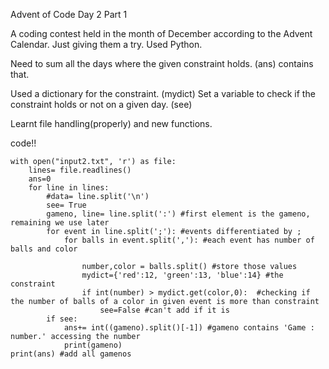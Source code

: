 Advent of Code Day 2 Part 1

A coding contest held in the month of December according to the Advent Calendar. Just giving them a try. Used Python.

Need to sum all the days where the given constraint holds.
(ans) contains that. 

Used a dictionary for the constraint.
(mydict)
Set a variable to check if the constraint holds or not on a given day. (see)


Learnt file handling(properly) and new functions.

code!!


```
with open("input2.txt", 'r') as file:
    lines= file.readlines()
    ans=0
    for line in lines:
        #data= line.split('\n')
        see= True
        gameno, line= line.split(':') #first element is the gameno, remaining we use later
        for event in line.split(';'): #events differentiated by ;
            for balls in event.split(','): #each event has number of balls and color
                
                number,color = balls.split() #store those values
                mydict={'red':12, 'green':13, 'blue':14} #the constraint
                if int(number) > mydict.get(color,0):  #checking if the number of balls of a color in given event is more than constraint
                    see=False #can't add if it is
        if see:
            ans+= int((gameno).split()[-1]) #gameno contains 'Game : number.' accessing the number
            print(gameno)
print(ans) #add all gamenos   
